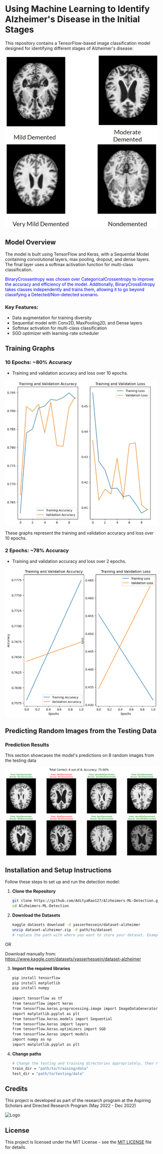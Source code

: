 # Using Machine Learning to Identify Alzheimer's Disease in the Initial Stages

This repository contains a TensorFlow-based image classification model designed for identifying different stages of Alzheimer's disease:
 
![Different Types of Alzheimer's](ReadMe_Images/types_of_alz.jpg) 

## Model Overview


The model is built using TensorFlow and Keras, with a Sequential Model containing convolutional layers, max pooling, dropout, and dense layers. The final layer uses a softmax activation function for multi-class classification.

<span style="color:blue">BinaryCrossentropy was chosen over CategoricalCrossentropy to improve the accuracy and efficiency of the model. Additionally, BinaryCrossEntropy takes classes independently and trains them, allowing it to go beyond classifying a Detected/Non-detected scenario. </span>
 

### Key Features:

- Data augmentation for training diversity
- Sequential model with Conv2D, MaxPooling2D, and Dense layers
- Softmax activation for multi-class classification
- SGD optimizer with learning-rate scheduler

## Training Graphs

### 10 Epochs: ~80% Accuracy

- Training and validation accuracy and loss over 10 epochs. 

![Training Accuracy and Loss Graphs](ReadMe_Images/training_graphs_ten.jpg)

These graphs represent the training and validation accuracy and loss over 10 epochs. 

### 2 Epochs: ~78% Accuracy

- Training and validation accuracy and loss over 2 epochs. 

![Training Accuracy and Loss Graphs](ReadMe_Images/training_graphs_two.png)


## Predicting Random Images from the Testing Data

### Prediction Results

This section showcases the model's predictions on 8 random images from the testing data

![Random Image Predictions](ReadMe_Images/random_image_predictions.png)

## Installation and Setup Instructions

Follow these steps to set up and run the detection model:

1. **Clone the Repository**
   ```bash
   git clone https://github.com/AdityaRao127/Alzheimers-ML-Detection.git
   cd Alzheimers-ML-Detection

2. **Download the Datasets**
   ```bash
   kaggle datasets download -d yasserhessein/dataset-alzheimer
   unzip dataset-alzheimer.zip -d path/to/dataset
   # replace the path with where you want to store your dataset. Example: "C:\Users\bob\Downloads\Alzheimers_Proj"

  OR 

  Download manually from: https://www.kaggle.com/datasets/yasserhessein/dataset-alzheimer

3. **Import the required libraries**
    ```bash
    pip install tensorflow 
    pip install matplotlib 
    pip install numpy

   import tensorflow as tf
   from tensorflow import keras
   from tensorflow.keras.preprocessing.image import ImageDataGenerator
   import matplotlib.pyplot as plt
   from tensorflow.keras.models import Sequential
   from tensorflow.keras import layers
   from tensorflow.keras.optimizers import SGD
   from tensorflow.keras import models
   import numpy as np
   import matplotlib.pyplot as plt

4. **Change paths**
    ```bash
    # Change the testing and training directories appropriately, then run the cells in order.
    train_dir = "path/to/training/data"
    test_dir = "path/to/testing/data"
   

## Credits

This project is developed as part of the research program at the Aspiring Scholars and Directed Research Program (May 2022 - Dec 2022)

![Logo](ReadMe_Images/asdrp.jpg)

## License

This project is licensed under the MIT License - see the [MIT LICENSE](LICENSE) file for details.

